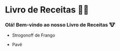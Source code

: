 # Livro de Receitas :man_cook:

###  Olá! Bem-vindo ao nosso Livro de Receitas :cow:



- Strogonoff de Frango

- Pavê
